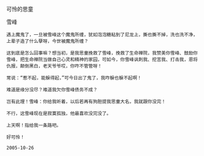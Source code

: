 可怜的思童

雪峰


    遇上魔鬼了，一旦被雪峰这个魔鬼所缠，犹如泡泡糖粘到了尼龙上，撕也撕不掉，洗也洗不净，上辈子造了什么孽呀，今世被魔鬼所缠？

    这到底是怎么回事嘛？想当初，是我思童挽救了雪峰，挽救了生命禅院，我赞美你雪峰、鼓励你雪峰，把生命禅院当做自己心灵和精神的家园，可如今，你雪峰讽刺我、挖苦我、打击我，恩将仇报，颠倒黑白，老天爷爷哎，你咋不管管呀！

    常说：“惹不起，能躲得起，”可今日出了鬼了，我咋躲也躲不起啊！

    难道是缘分没尽？难道我欠你雪峰债务不成？

    岂有此理！雪峰：你给我听着，以后若再有狗胆提我思童大名，我就跟你没完！

    不行，这雪峰现在是寂寞孤独，他最喜欢没完没了。

    上天啊！指给我一条路吧。

    好可怜！

    2005-10-26



